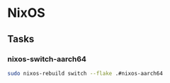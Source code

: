 # NixOS

## Tasks

### nixos-switch-aarch64

```bash
sudo nixos-rebuild switch --flake .#nixos-aarch64
```
